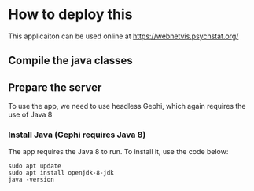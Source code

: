 # How to deploy this

This applicaiton can be used online at https://webnetvis.psychstat.org/

## Compile the java classes

## Prepare the server

To use the app, we need to use headless Gephi, which again requires the use of Java 8

### Install Java (Gephi requires Java 8)

The app requires the Java 8 to run. To install it, use the code below:

```
sudo apt update
sudo apt install openjdk-8-jdk
java -version
```
